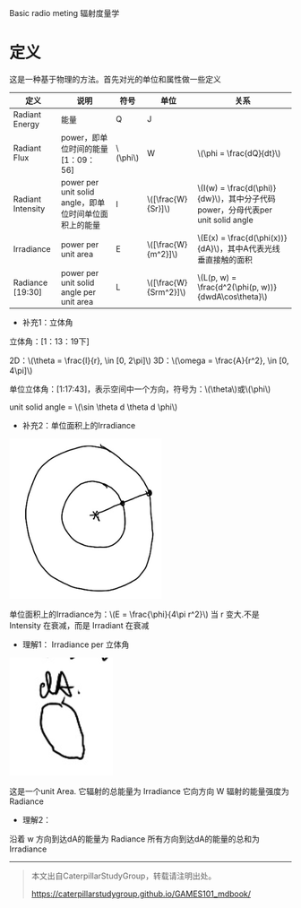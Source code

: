 Basic radio meting 辐射度量学

# 定义

这是一种基于物理的方法。首先对光的单位和属性做一些定义

|定义|说明|符号|单位|关系|
|---|---|---|---|---|
|Radiant Energy|能量| Q| J||
|Radiant Flux|power，即单位时间的能量[1：09：56]|\\(\phi\\)|W|\\(\phi = \frac{dQ}{dt}\\)|
|Radiant Intensity|power per unit solid angle，即单位时间单位面积上的能量|I|\\([\frac{W}{Sr}]\\)|\\(I(w) = \frac{d(\phi)}{dw}\\)，其中分子代码power，分母代表per unit solid angle|
|Irradiance|power per unit area|E|\\([\frac{W}{m^2}]\\)|\\(E(x) = \frac{d(\phi(x))}{dA}\\)，其中A代表光线垂直接触的面积|
|Radiance [19:30]|power per unit solid angle per unit area|L|\\([\frac{W}{Srm^2}]\\)|\\(L(p, w) = \frac{d^2(\phi(p, w))}{dwdA\cos\theta}\\)|

- 补充1：立体角

立体角：[1：13：19下]

2D：\\(\theta = \frac{l}{r}, \in [0, 2\pi]\\)
3D：\\(\omega = \frac{A}{r^2}, \in [0, 4\pi]\\)

单位立体角：[1:17:43]，表示空间中一个方向，符号为：\\(\theta\\)或\\(\phi\\)

unit solid angle = \\(\sin \theta d \theta d \phi\\)

- 补充2：单位面积上的Irradiance

![](../assets/18.PNG)

单位面积上的Irradiance为：\\(E = \frac{\phi}{4\pi r^2}\\)
当 r 变大.不是 Intensity 在衰减，而是 Irradiant 在衰减

- 理解1： Irradiance per 立体角

![](../assets/19.PNG)

这是一个unit Area.
它辐射的总能量为 Irradiance
它向方向 W 辐射的能量强度为 Radiance

- 理解2：

沿着 w 方向到达dA的能量为 Radiance
所有方向到达dA的能量的总和为 Irradiance


------------------------------

> 本文出自CaterpillarStudyGroup，转载请注明出处。
>
> https://caterpillarstudygroup.github.io/GAMES101_mdbook/